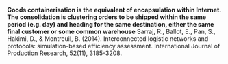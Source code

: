 **Goods containerisation is the equivalent of encapsulation
within Internet. The consolidation is clustering orders to be shipped within the same period (e.g. day) and heading for
the same destination, either the same final customer or some common warehouse**
Sarraj, R., Ballot, E., Pan, S., Hakimi, D., & Montreuil, B. (2014). Interconnected logistic networks and protocols: simulation-based efficiency assessment. International Journal of Production Research, 52(11), 3185-3208.
